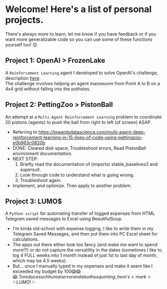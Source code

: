 # Welcome! Here's a list of personal projects.
There's always more to learn, let me know if you have feedback or if you want more generalizable code so you can use some of these functions yourself too! 😊

## Project 1: OpenAI > FrozenLake
A ```Reinforcement Learning``` agent I developed to solve OpenAI's challenge, description [here](https://gym.openai.com/envs/FrozenLake-v0/).  
The challenge involves helping an agent manoeuvre from Point A to B on a 4x4 grid without falling into the potholes.

## Project 2: PettingZoo > PistonBall
An attempt at a ```Multi-Agent Reinforcement Learning``` problem to coordinate 20 pistons (agents) to push the ball from right to left (of screen) ASAP.
- Referring to https://towardsdatascience.com/multi-agent-deep-reinforcement-learning-in-15-lines-of-code-using-pettingzoo-e0b963c0820b
- DONE: Cleared disk space, Troubleshoot errors, Read PistonBall environment documentation.
- NEXT STEP:
    1. Briefly read the documentation of (imports) stable_baselines3 and supersuit.
    2. Look through code to understand what is going wrong.
    3. Troubleshoot again.
- Implement, and optimize. Then apply to another problem.

## Project 3: LUMO$
A ```Python script``` for automating transfer of logged expenses from HTML Telegram saved messages to Excel using BeautifulSoup.  
- I'm kinda old-school with expense logging, I like to write them in my Telegram Saved Messages, and then put them into PC Excel sheet for calculations.
- The apps out there either look too fancy (and make me want to spend more!?) or do not capture the versatility in the dates (sometimes I like to log 4 FULL weeks into 1 month instead of just 1st to last day of month, which may be 4.5 weeks).
- But... once I manually typed in my expenses and make it seem like I exceeded my budget by $100 😱😱😱. To reduce such human error and also the squinting, here's <mark>✨LUMO$! ✨</mark>
